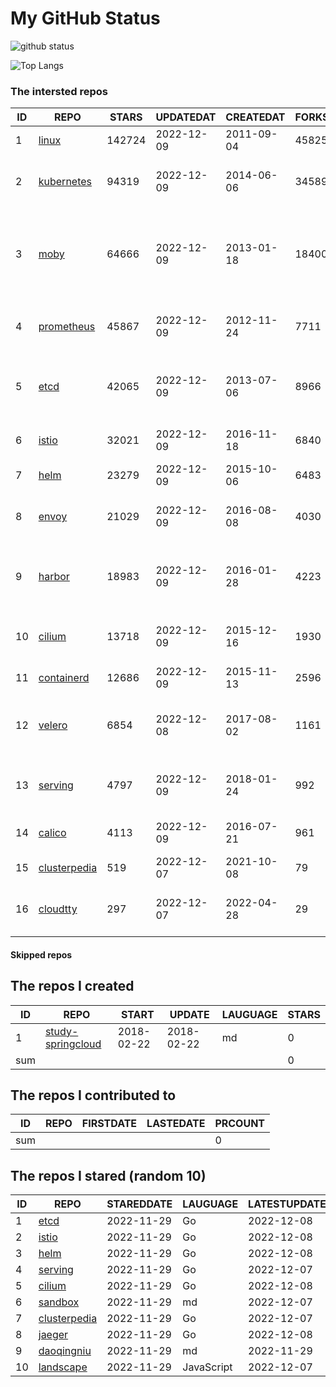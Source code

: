 # My GitHub Status

<img src="https://github-readme-stats-1.yihong0618.vercel.app/api?username=daoqingniu&show_icons=true&&&hide_title=true&count_private=true" alt="github status" />

![Top Langs](https://github-readme-stats-1.yihong0618.vercel.app/api/top-langs/?username=daoqingniu&layout=compact)

<!--START_SECTION:github_repos-->
### The intersted repos
| ID |                              REPO                               | STARS  | UPDATEDAT  | CREATEDAT  | FORKSCOUNT |                                              DESCRIPTIONS                                              |
|----|-----------------------------------------------------------------|--------|------------|------------|------------|--------------------------------------------------------------------------------------------------------|
|  1 | [linux](https://github.com/torvalds/linux)                      | 142724 | 2022-12-09 | 2011-09-04 |      45825 | Linux kernel source tree                                                                               |
|  2 | [kubernetes](https://github.com/kubernetes/kubernetes)          |  94319 | 2022-12-09 | 2014-06-06 |      34589 | Production-Grade Container Scheduling and Management                                                   |
|  3 | [moby](https://github.com/moby/moby)                            |  64666 | 2022-12-09 | 2013-01-18 |      18400 | Moby Project - a collaborative project for the container ecosystem to assemble container-based systems |
|  4 | [prometheus](https://github.com/prometheus/prometheus)          |  45867 | 2022-12-09 | 2012-11-24 |       7711 | The Prometheus monitoring system and time series database.                                             |
|  5 | [etcd](https://github.com/etcd-io/etcd)                         |  42065 | 2022-12-09 | 2013-07-06 |       8966 | Distributed reliable key-value store for the most critical data of a distributed system                |
|  6 | [istio](https://github.com/istio/istio)                         |  32021 | 2022-12-09 | 2016-11-18 |       6840 | Connect, secure, control, and observe services.                                                        |
|  7 | [helm](https://github.com/helm/helm)                            |  23279 | 2022-12-09 | 2015-10-06 |       6483 | The Kubernetes Package Manager                                                                         |
|  8 | [envoy](https://github.com/envoyproxy/envoy)                    |  21029 | 2022-12-09 | 2016-08-08 |       4030 | Cloud-native high-performance edge/middle/service proxy                                                |
|  9 | [harbor](https://github.com/goharbor/harbor)                    |  18983 | 2022-12-09 | 2016-01-28 |       4223 | An open source trusted cloud native registry project that stores, signs, and scans content.            |
| 10 | [cilium](https://github.com/cilium/cilium)                      |  13718 | 2022-12-09 | 2015-12-16 |       1930 | eBPF-based Networking, Security, and Observability                                                     |
| 11 | [containerd](https://github.com/containerd/containerd)          |  12686 | 2022-12-09 | 2015-11-13 |       2596 | An open and reliable container runtime                                                                 |
| 12 | [velero](https://github.com/vmware-tanzu/velero)                |   6854 | 2022-12-08 | 2017-08-02 |       1161 | Backup and migrate Kubernetes applications and their persistent volumes                                |
| 13 | [serving](https://github.com/knative/serving)                   |   4797 | 2022-12-09 | 2018-01-24 |        992 | Kubernetes-based, scale-to-zero, request-driven compute                                                |
| 14 | [calico](https://github.com/projectcalico/calico)               |   4113 | 2022-12-09 | 2016-07-21 |        961 | Cloud native networking and network security                                                           |
| 15 | [clusterpedia](https://github.com/clusterpedia-io/clusterpedia) |    519 | 2022-12-07 | 2021-10-08 |         79 | The Encyclopedia of Kubernetes clusters                                                                |
| 16 | [cloudtty](https://github.com/cloudtty/cloudtty)                |    297 | 2022-12-07 | 2022-04-28 |         29 | A Friendly Kubernetes CloudShell (Web Terminal) !                                                      |



#### Skipped repos
<!--END_SECTION:github_repos-->

<!--START_SECTION:my_github-->
## The repos I created
| ID  |                                 REPO                                 |   START    |   UPDATE   | LAUGUAGE | STARS |
|-----|----------------------------------------------------------------------|------------|------------|----------|-------|
|   1 | [study-springcloud](https://github.com/daoqingniu/study-springcloud) | 2018-02-22 | 2018-02-22 | md       |     0 |
| sum |                                                                      |            |            |          |     0 |

## The repos I contributed to
| ID  | REPO | FIRSTDATE | LASTEDATE | PRCOUNT |
|-----|------|-----------|-----------|---------|
| sum |      |           |           |       0 |

## The repos I stared (random 10)
| ID |                              REPO                               | STAREDDATE |  LAUGUAGE  | LATESTUPDATE |
|----|-----------------------------------------------------------------|------------|------------|--------------|
|  1 | [etcd](https://github.com/etcd-io/etcd)                         | 2022-11-29 | Go         | 2022-12-08   |
|  2 | [istio](https://github.com/istio/istio)                         | 2022-11-29 | Go         | 2022-12-08   |
|  3 | [helm](https://github.com/helm/helm)                            | 2022-11-29 | Go         | 2022-12-08   |
|  4 | [serving](https://github.com/knative/serving)                   | 2022-11-29 | Go         | 2022-12-07   |
|  5 | [cilium](https://github.com/cilium/cilium)                      | 2022-11-29 | Go         | 2022-12-08   |
|  6 | [sandbox](https://github.com/cncf/sandbox)                      | 2022-11-29 | md         | 2022-12-07   |
|  7 | [clusterpedia](https://github.com/clusterpedia-io/clusterpedia) | 2022-11-29 | Go         | 2022-12-07   |
|  8 | [jaeger](https://github.com/jaegertracing/jaeger)               | 2022-11-29 | Go         | 2022-12-08   |
|  9 | [daoqingniu](https://github.com/daoqingniu/daoqingniu)          | 2022-11-29 | md         | 2022-11-29   |
| 10 | [landscape](https://github.com/cncf/landscape)                  | 2022-11-29 | JavaScript | 2022-12-07   |

<!--END_SECTION:my_github-->
